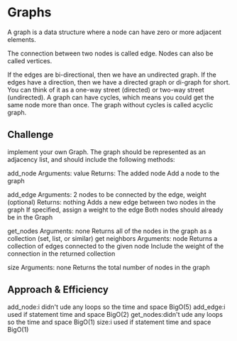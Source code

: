 # Graphs
<!-- Short summary or background information -->
A graph is a data structure where a node can have zero or more adjacent elements.

The connection between two nodes is called edge. Nodes can also be called vertices.

If the edges are bi-directional, then we have an undirected graph. If the edges have a direction, then we have a directed graph or di-graph for short. You can think of it as a one-way street (directed) or two-way street (undirected).
A graph can have cycles, which means you could get the same node more than once. The graph without cycles is called acyclic graph.
## Challenge
<!-- Description of the challenge -->
implement your own Graph. The graph should be represented as an adjacency list, and should include the following methods:

add_node
Arguments: value
Returns: The added node
Add a node to the graph

add_edge
Arguments: 2 nodes to be connected by the edge, weight (optional)
Returns: nothing
Adds a new edge between two nodes in the graph
If specified, assign a weight to the edge
Both nodes should already be in the Graph

get_nodes
Arguments: none
Returns all of the nodes in the graph as a collection (set, list, or similar)
get neighbors
Arguments: node
Returns a collection of edges connected to the given node
Include the weight of the connection in the returned collection

size
Arguments: none
Returns the total number of nodes in the graph
## Approach & Efficiency
<!-- What approach did you take? Why? What is the Big O space/time for this approach? -->
add_node:i didn't ude any loops so the time and space BigO(5)
add_edge:i used if statement time and space BigO(2)
get_nodes:didn't ude any loops so the time and space BigO(1)
size:i used if statement time and space BigO(1)
